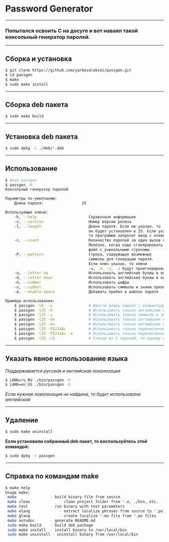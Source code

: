 # Password Generator

- - -
### Попытался освоить C на досуге и вот наваял такой консольный генератор паролей.

- - -
## Сборка и установка

```bash
$ git clone https://github.com/yarkovaleksei/passgen.git
$ cd passgen
$ make
$ sudo make install
```

- - -
## Сборка deb пакета

```bash
$ sudo make build
```

- - -
## Установка deb пакета

```bash
$ sudo dpkg -i ./deb/*.deb
```

- - -
## Использование

```bash
$ #man passgen
$ passgen -h
Консольный генератор паролей

Параметры по-умолчанию:
	Длина пароля:                 25

Используемые ключи:
	-h, --help                       Справочная информация
	-v, --version                    Номер версии релиза
	-l, --length                     Длина пароля. Если не указан, то
	                                 он будет установлен в 25. Если указать 0,
	                                 то программа запросит ввод с клавиатуры.
	-c, --count                      Количество паролей за один вызов программы.
	                                 Полезно, когда надо сгенерировать
	                                 файл с уникальными строками.
	-P, --pattern                    Строка, содержащая возможные
	                                 символы для генерации пароля.
	                                 Если ключ указан, то ключи
	                                 -u, -d, -n, -s будут проигнорированы.
	-u, --letter-up                  Использовать английские буквы в верхнем регистре
	-d, --letter-down                Использовать английские буквы в нижнем регистре
	-n, --number                     Использовать цифры
	-s, --symbol                     Использовать символы и знаки препинания
	-e, --enable-space               Добавить пробел в шаблон пароля

Примеры использования:
	$ passgen -l0  -u                # Ввести длину пароля с клавиатуры
	$ passgen -l25 -d                # Использовать только английские буквы в нижнем регистре
	$ passgen -l25 -s                # Использовать только символы и знаки препинания
	$ passgen -l25 -dn               # Использовать только английские буквы в нижнем регистре и цифры
	$ passgen -l25 -du               # Использовать только английские буквы в нижнем и верхнем регистре
	$ passgen -l25 -P123abc          # Использовать только перечисленные символы: '123abc'
	$ passgen -l25 -P123abc -e       # Использовать только перечисленные символы: '123abc' и пробел
	$ passgen -l25 -c5               # Список из 5 паролей, по одному в строке
```

- - -
## Указать явное использование языка

*Поддерживается русская и английская локализация*

```bash
$ LANG=ru_RU ./bin/passgen -h
$ LANG=en_US ./bin/passgen -h
```

*Если нужная локализация не найдена, то будет использована английская*

- - -
## Удаление

```bash
$ sudo make uninstall
```

**Если установили собранный deb пакет, то воспользуйтесь этой командой:**

```bash
$ sudo dpkg -r passgen
```

- - -
## Справка по командам make

```bash
$ make help
Usage make:
 make 				- build binary file from source
 make clean 			- clean project folder from *.o, ./bin, etc.
 make test 			- run binary with test parameters
 make elang 			- extract localize phrases from source to *.po
 make glang 			- create localize *.mo file from *.po files
 make autodoc 		- generate README.md
 sudo make build 	- build deb package
 sudo make install 	- install binary to /usr/local/bin
 sudo make uninstall - uninstall binary from /usr/local/bin
```
